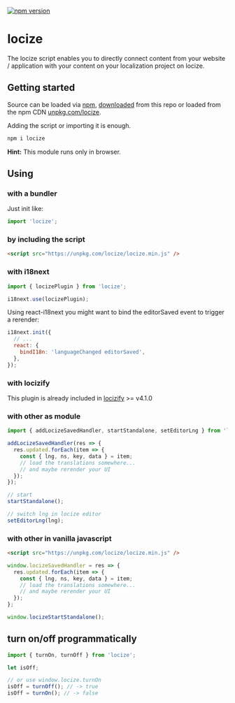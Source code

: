 [![npm version](https://img.shields.io/npm/v/locize.svg?style=flat-square)](https://www.npmjs.com/package/locize)

# locize

The locize script enables you to directly connect content from your website / application with your content on your localization project on locize.

## Getting started

Source can be loaded via [npm](https://www.npmjs.com/package/locize), [downloaded](https://github.com/locize/locize/blob/master/locize.min.js) from this repo or loaded from the npm CDN [unpkg.com/locize](https://unpkg.com/locize/locize.min.js).

Adding the script or importing it is enough.

```bash
npm i locize
```

**Hint:** This module runs only in browser.

## Using

### with a bundler

Just init like:

```js
import 'locize';
```

### by including the script

```html
<script src="https://unpkg.com/locize/locize.min.js" />
```

### with i18next

```js
import { locizePlugin } from 'locize';

i18next.use(locizePlugin);
```

Using react-i18next you might want to bind the editorSaved event to trigger a rerender:

```js
i18next.init({
  // ...
  react: {
    bindI18n: 'languageChanged editorSaved',
  },
});
```

### with locizify

This plugin is already included in [locizify](https://github.com/locize/locizify) >= v4.1.0

### with other as module

```js
import { addLocizeSavedHandler, startStandalone, setEditorLng } from 'locize';

addLocizeSavedHandler(res => {
  res.updated.forEach(item => {
    const { lng, ns, key, data } = item;
    // load the translations somewhere...
    // and maybe rerender your UI
  });
});

// start
startStandalone();

// switch lng in locize editor
setEditorLng(lng);
```

### with other in vanilla javascript

```html
<script src="https://unpkg.com/locize/locize.min.js" />
```

```js
window.locizeSavedHandler = res => {
  res.updated.forEach(item => {
    const { lng, ns, key, data } = item;
    // load the translations somewhere...
    // and maybe rerender your UI
  });
};

window.locizeStartStandalone();
```

## turn on/off programmatically

```js
import { turnOn, turnOff } from 'locize';

let isOff;

// or use window.locize.turnOn
isOff = turnOff(); // -> true
isOff = turnOn(); // -> false
```
